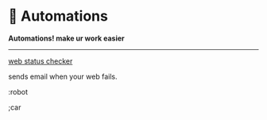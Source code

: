 <h1>🤖 Automations</h1>

__Automations! make ur work easier__

------

<a href="">web status checker</a>

sends email when your web fails. 

:robot

;car


